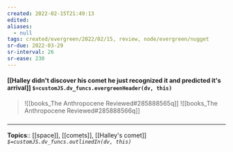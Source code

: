 ```yaml
---
created: 2022-02-15T21:49:13 
edited: 
aliases:
  - null
tags: created/evergreen/2022/02/15, review, node/evergreen/nugget
sr-due: 2022-03-29
sr-interval: 26
sr-ease: 230
---
```


#### [[Halley didn't discover his comet he just recognized it and predicted it's arrival]] `$=customJS.dv_funcs.evergreenHeader(dv, this)`

> ![[books_The Anthropocene Reviewed#285888565q]]
> ![[books_The Anthropocene Reviewed#285888566q]]

### <hr class="footnote"/>

**Topics**:: [[space]], [[comets]], [[Halley's comet]]
*`$=customJS.dv_funcs.outlinedIn(dv, this)`*
